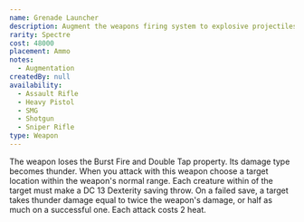```yaml
---
name: Grenade Launcher
description: Augment the weapons firing system to explosive projectiles.
rarity: Spectre
cost: 48000
placement: Ammo
notes:
  - Augmentation
createdBy: null
availability:
  - Assault Rifle
  - Heavy Pistol
  - SMG
  - Shotgun
  - Sniper Rifle
type: Weapon
---
```

The weapon loses the Burst Fire and Double Tap property. Its damage type becomes thunder. When you attack 
with this weapon choose a target location within the weapon's normal range. Each creature within <me-distance length="10" />
of the target must make a DC 13 Dexterity saving throw. On a failed save, a target takes thunder damage equal to 
twice the weapon's damage, or half as much on a successful one. Each attack costs 2 heat.

